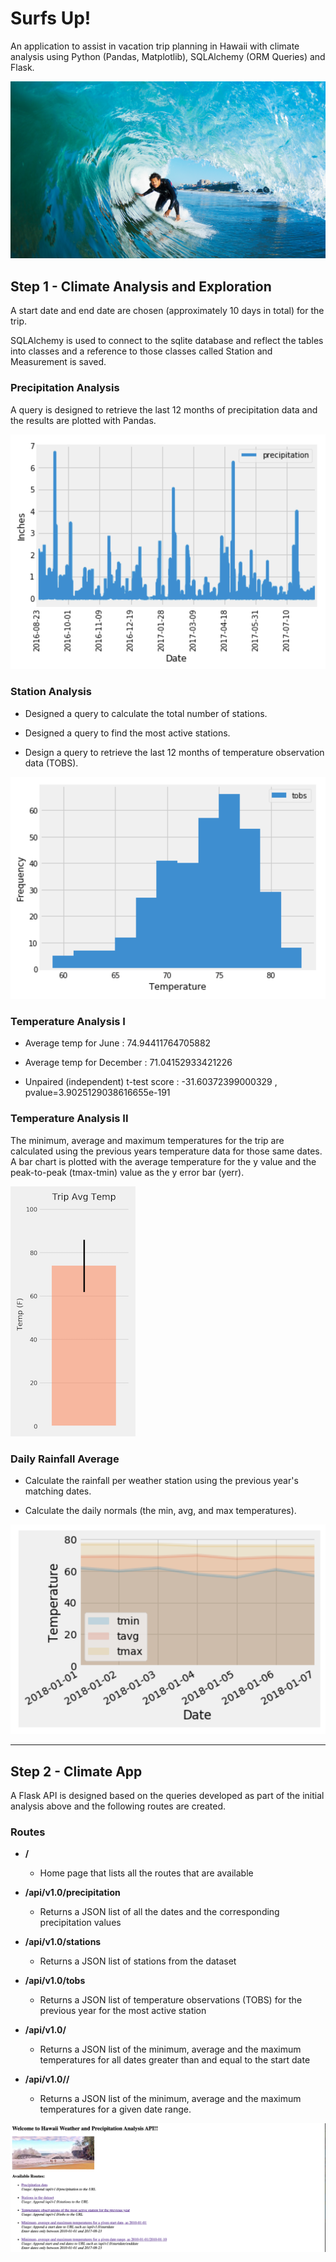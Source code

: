 # Surfs Up!


An application to assist in vacation trip planning in Hawaii with climate analysis using Python (Pandas, Matplotlib), SQLAlchemy (ORM Queries) and Flask.

![surfs-up.png](Images/surfs-up.png)

## Step 1 - Climate Analysis and Exploration

A start date and end date are chosen (approximately 10 days in total) for the trip.

SQLAlchemy is used to connect to the sqlite database and reflect the tables into classes and  a reference to those classes called Station and Measurement is saved.

### Precipitation Analysis

A query is designed to retrieve the last 12 months of precipitation data and the results are plotted with 
Pandas.

![precipitation](Images/Precipitation.png)


### Station Analysis

* Designed a query to calculate the total number of stations.

* Designed a query to find the most active stations.


* Design a query to retrieve the last 12 months of temperature observation data (TOBS).


![station-histogram](Images/station-histogram.png)


### Temperature Analysis I

* Average temp for June : 74.94411764705882

* Average temp for December : 71.04152933421226

* Unpaired (independent) t-test score : -31.60372399000329 , pvalue=3.9025129038616655e-191


### Temperature Analysis II

The minimum, average and maximum temperatures for the trip are calculated using the previous years temperature data for those same dates. A bar chart is plotted with the average temperature for the y value and the peak-to-peak (tmax-tmin) value as the y error bar (yerr).

![temperature](Images/temperature.png)


### Daily Rainfall Average

* Calculate the rainfall per weather station using the previous year's matching dates.

* Calculate the daily normals (the min, avg, and max temperatures).

![daily-normals](Images/daily-normals.png)


- - -

## Step 2 - Climate App

A Flask API is designed based on the queries developed as part of the initial analysis above and the following routes are created.

### Routes
  * <b> / </b>  
    * Home page that lists all the routes that are available

  * <b> /api/v1.0/precipitation </b> 
    * Returns a JSON list of all the dates and the corresponding precipitation values

  * <b> /api/v1.0/stations </b> 
    * Returns a JSON list of stations from the dataset
    
  * <b> /api/v1.0/tobs </b> 
    * Returns a JSON list of temperature observations (TOBS) for the previous year for the most active station

  * <b> /api/v1.0/<start> </b> 
    * Returns a JSON list of the minimum, average and the maximum temperatures for all dates greater than and equal to the start date

  * <b> /api/v1.0/<start>/<end> </b> 
    * Returns a JSON list of the minimum, average and the maximum temperatures for a given date range.

![app image](Images/app_img.png)

